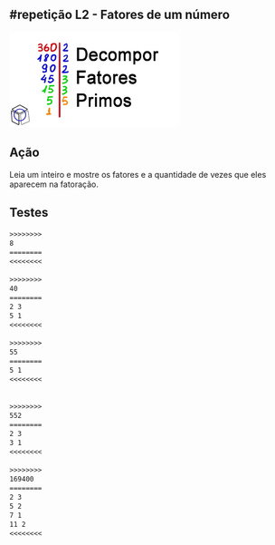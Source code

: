 ## #repetição L2 - Fatores de um número
![](figura.jpg)

## Ação
Leia um inteiro e mostre os fatores e a quantidade de vezes que eles aparecem na fatoração.


## Testes
```
>>>>>>>>
8
========
<<<<<<<<

>>>>>>>>
40
========
2 3
5 1
<<<<<<<<

>>>>>>>>
55
========
5 1
<<<<<<<<


>>>>>>>>
552
========
2 3
3 1
<<<<<<<<

>>>>>>>>
169400
========
2 3
5 2
7 1
11 2
<<<<<<<<

```